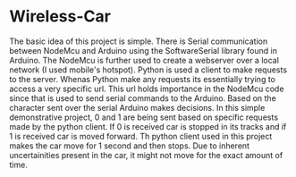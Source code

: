 # Wireless-Car
The basic idea of this project is simple. There is Serial communication between NodeMcu and Arduino using the SoftwareSerial library found in Arduino.
The NodeMcu is further used to create a webserver over a local network (I used mobile's hotspot). Python is used a client to make requests to the server. Whenas Python make any requests its essentially trying to access a very specific url. This url holds importance in the NodeMcu code since that is used to send serial commands to the Arduino. Based on the character sent over the serial Arduino makes decisions. In this simple demonstrative project, 0 and 1 are being sent based on specific requests made by the python client. If 0 is received car is stopped in its tracks and if 1 is received car is moved forward. Th python client used in this project makes the car move for 1 second and then stops. Due to inherent uncertainities present in the car, it might not move for the exact amount of time. 
